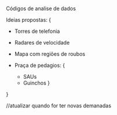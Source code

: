 Códigos de analise de dados

Ideias propostas: {
  - Torres de telefonia
   
  - Radares de velocidade
   
  - Mapa com regiões de roubos
   
  - Praça de pedagios: {
     - SAUs
     - Guinchos
   }
   
}

//atualizar quando for ter novas demanadas  
